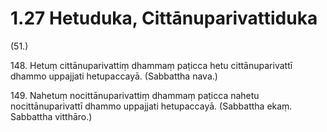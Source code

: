 # 1.27 Hetuduka, Cittānuparivattiduka

(51.)

148\. Hetuṃ cittānuparivattiṃ dhammaṃ paṭicca hetu cittānuparivattī dhammo uppajjati hetupaccayā. (Sabbattha nava.)

149\. Nahetuṃ nocittānuparivattiṃ dhammaṃ paṭicca nahetu nocittānuparivattī dhammo uppajjati hetupaccayā. (Sabbattha ekaṃ. Sabbattha vitthāro.)
